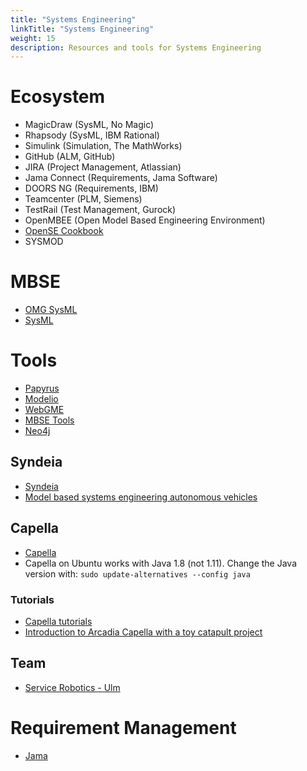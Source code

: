 ```yaml
---
title: "Systems Engineering"
linkTitle: "Systems Engineering"
weight: 15
description: Resources and tools for Systems Engineering
---
```


# Ecosystem
* MagicDraw (SysML, No Magic)
* Rhapsody (SysML, IBM Rational)
* Simulink (Simulation, The MathWorks)
* GitHub (ALM, GitHub)
* JIRA (Project Management, Atlassian)
* Jama Connect (Requirements, Jama Software)
* DOORS NG (Requirements, IBM)
* Teamcenter (PLM, Siemens)
* TestRail (Test Management, Gurock)
* OpenMBEE (Open Model Based Engineering Environment)
* [OpenSE Cookbook](http://mbse.gfse.de/documents/faq.html)
* SYSMOD

# MBSE

* [OMG SysML](http://www.omgsysml.org/)
* [SysML](https://sysml.org/)

# Tools

* [Papyrus](https://www.eclipse.org/papyrus/)
* [Modelio](https://www.modelio.org/)
* [WebGME](https://github.com/webgme)
* [MBSE Tools](https://mbse4u.com/sysml-tools/)
* [Neo4j](https://neo4j.com/developer/get-started/)

## Syndeia
* [Syndeia](http://intercax.com/products/syndeia/)
* [Model based systems engineering autonomous vehicles](http://intercax.com/2018/01/11/model-based-systems-engineering-autonomous-vehicles-part-1/)

## Capella

* [Capella](https://www.eclipse.org/capella/)
* Capella on Ubuntu works with Java 1.8 (not 1.11). Change the Java version with: `sudo update-alternatives --config java`

### Tutorials
* [Capella tutorials](https://esd.sutd.edu.sg/40014-capella-tutorial/)
* [Introduction to Arcadia Capella with a toy catapult project](https://youtu.be/K4eU8nj1nok)

## Team
* [Service Robotics - Ulm](http://www.servicerobotik-ulm.de/wpr/projects/)

# Requirement Management
* [Jama](https://www.jamasoftware.com/)
